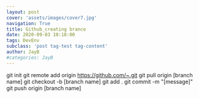 ```yaml
---
layout: post
cover: 'assets/images/cover7.jpg'
navigation: True
title: Github_creating brance
date: 2020-09-03 10:18:00
tags: DevEnv
subclass: 'post tag-test tag-content'
author: JayB
#categories: JayB
---
```

git init
git remote add origin https://github.com/~.git
git pull origin [branch name]
git checkout -b [branch name]
git add .
git commit -m "[message]"
git push origin [branch name]
